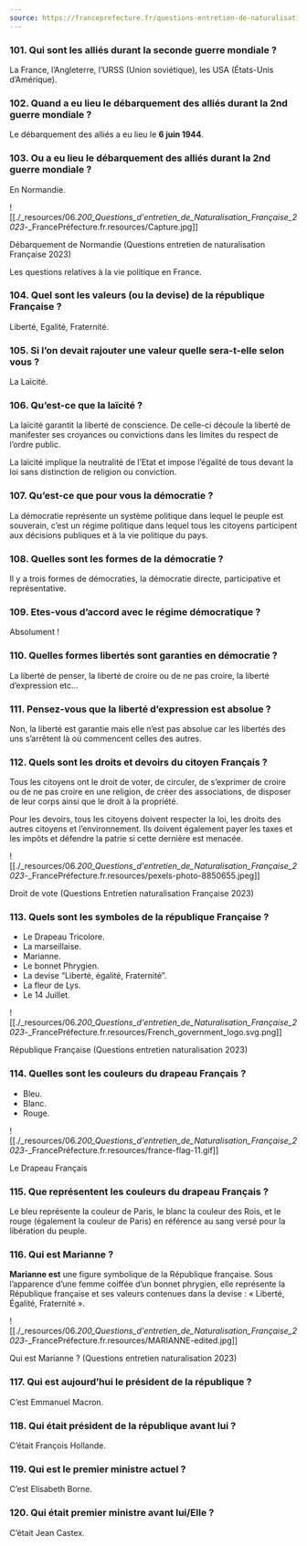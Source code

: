 ```yaml
---
source: https://franceprefecture.fr/questions-entretien-de-naturalisation-2023/6/
---
```

### 101\. Qui sont les alliés durant la seconde guerre mondiale ? 

La France, l’Angleterre, l’URSS (Union soviétique), les USA (États-Unis d’Amérique).

### 102\. Quand a eu lieu le débarquement des alliés durant la 2nd guerre mondiale ?

Le débarquement des alliés a eu lieu le **6 juin 1944**.

### 103\. Ou a eu lieu le débarquement des alliés durant la 2nd guerre mondiale ?

En Normandie.

![[./_resources/06._200_Questions_d'entretien_de_Naturalisation_Française_2023_-_FrancePréfecture.fr.resources/Capture.jpg]]

Débarquement de Normandie (Questions entretien de naturalisation Française 2023)

Les questions relatives à la vie politique en France.

### 104\. Quel sont les valeurs (ou la devise) de la république Française ?

Liberté, Egalité, Fraternité.

### 105\. Si l’on devait rajouter une valeur quelle sera-t-elle selon vous ?

La Laïcité.

### 106\. Qu’est-ce que la laïcité ?

La laïcité garantit la liberté de conscience. De celle-ci découle la liberté de manifester ses croyances ou convictions dans les limites du respect de l’ordre public.

La laïcité implique la neutralité de l’Etat et impose l’égalité de tous devant la loi sans distinction de religion ou conviction.

### 107\. Qu’est-ce que pour vous la démocratie ?

La démocratie représente un système politique dans lequel le peuple est souverain, c’est un régime politique dans lequel tous les citoyens participent aux décisions publiques et à la vie politique du pays.

### 108\. Quelles sont les formes de la démocratie ?

Il y a trois formes de démocraties, la démocratie directe, participative et représentative.

### 109\. Etes-vous d’accord avec le régime démocratique ?

Absolument !

### 110\. Quelles formes libertés sont garanties en démocratie ?

La liberté de penser, la liberté de croire ou de ne pas croire, la liberté d’expression etc…

### 111\. Pensez-vous que la liberté d’expression est absolue ?

Non, la liberté est garantie mais elle n’est pas absolue car les libertés des uns s’arrêtent là où commencent celles des autres.

### 112\. Quels sont les droits et devoirs du citoyen Français ?

Tous les citoyens ont le droit de voter, de circuler, de s’exprimer de croire ou de ne pas croire en une religion, de créer des associations, de disposer de leur corps ainsi que le droit à la propriété.

Pour les devoirs, tous les citoyens doivent respecter la loi, les droits des autres citoyens et l’environnement. Ils doivent également payer les taxes et les impôts et défendre la patrie si cette dernière est menacée.

![[./_resources/06._200_Questions_d'entretien_de_Naturalisation_Française_2023_-_FrancePréfecture.fr.resources/pexels-photo-8850655.jpeg]]

Droit de vote (Questions Entretien naturalisation Française 2023)

### 113\. Quels sont les symboles de la république Française ?

* Le Drapeau Tricolore.
* La marseillaise.
* Marianne.
* Le bonnet Phrygien.
* La devise “Liberté, égalité, Fraternité”.
* La fleur de Lys.
* Le 14 Juillet.

![[./_resources/06._200_Questions_d'entretien_de_Naturalisation_Française_2023_-_FrancePréfecture.fr.resources/French_government_logo.svg.png]]

République Française (Questions entretien naturalisation 2023)

### 114\. Quelles sont les couleurs du drapeau Français ?

* Bleu.
* Blanc.
* Rouge.

![[./_resources/06._200_Questions_d'entretien_de_Naturalisation_Française_2023_-_FrancePréfecture.fr.resources/france-flag-11.gif]]

Le Drapeau Français

### 115\. Que représentent les couleurs du drapeau Français ?

Le bleu représente la couleur de Paris, le blanc la couleur des Rois, et le rouge (également la couleur de Paris) en référence au sang versé pour la libération du peuple.

### 116\. Qui est Marianne ?

**Marianne est** une figure symbolique de la République française. Sous l’apparence d’une femme coiffée d’un bonnet phrygien, elle représente la République française et ses valeurs contenues dans la devise : « Liberté, Égalité, Fraternité ».

![[./_resources/06._200_Questions_d'entretien_de_Naturalisation_Française_2023_-_FrancePréfecture.fr.resources/MARIANNE-edited.jpg]]

Qui est Marianne ? (Questions entretien naturalisation 2023)

### 117\. Qui est aujourd’hui le président de la république ?

C’est Emmanuel Macron.

### 118\. Qui était président de la république avant lui ?

C’était François Hollande.

### 119\. Qui est le premier ministre actuel ?

C’est Elisabeth Borne.

### 120\. Qui était premier ministre avant lui/Elle ?

C’était Jean Castex.
